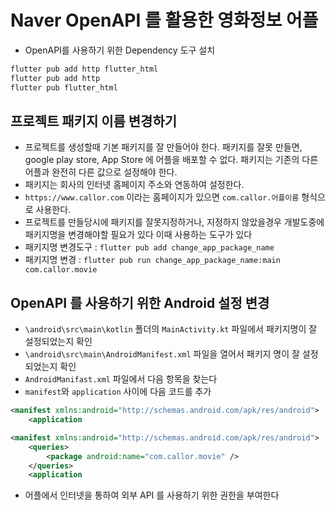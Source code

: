 # Naver OpenAPI 를 활용한 영화정보 어플

- OpenAPI를 사용하기 위한 Dependency 도구 설치

```bash
flutter pub add http flutter_html
flutter pub add http
flutter pub flutter_html
```

## 프로젝트 패키지 이름 변경하기

- 프로젝트를 생성할때 기본 패키지를 잘 만들어야 한다. 패키지를 잘못 만들면, google play store, App Store 에 어플을 배포할 수 없다. 패키지는 기존의 다른 어플과 완전히 다른 값으로 설정해야 한다.
- 패키지는 회사의 인터넷 홈페이지 주소와 연동하여 설정한다.
- `https://www.callor.com` 이라는 홈페이지가 있으면 `com.callor.어플이름` 형식으로 사용한다.
- 프로젝트를 만들당시에 패키지를 잘못지정하거나, 지정하지 않았을경우 개발도중에 패키지명을 변경해야할 필요가 있다 이때 사용하는 도구가 있다
- 패키지명 변경도구 : `flutter pub add change_app_package_name`
- 패키지명 변경 : `flutter pub run change_app_package_name:main com.callor.movie`

## OpenAPI 를 사용하기 위한 Android 설정 변경

- `\android\src\main\kotlin` 폴더의 `MainActivity.kt` 파일에서 패키지명이 잘 설정되었는지 확인
- `\android\src\main\AndroidManifest.xml` 파일을 열어서 패키지 명이 잘 설정되었는지 확인
- `AndroidManifast.xml` 파일에서 다음 항목을 찾는다
- `manifest`와 `application` 사이에 다음 코드를 추가

```xml
<manifest xmlns:android="http://schemas.android.com/apk/res/android">
    <application

```

```xml
<manifest xmlns:android="http://schemas.android.com/apk/res/android">
    <queries>
        <package android:name="com.callor.movie" />
    </queries>
    <application
```

- 어플에서 인터넷을 통하여 외부 API 를 사용하기 위한 권한을 부여한다
